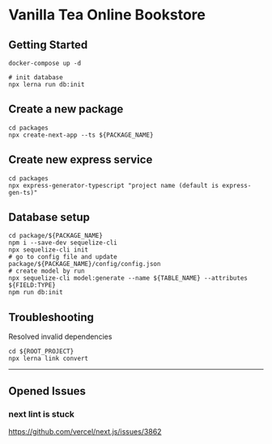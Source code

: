 # Vanilla Tea Online Bookstore

## Getting Started

```shell
docker-compose up -d

# init database
npx lerna run db:init
```

## Create a new package

```shell
cd packages
npx create-next-app --ts ${PACKAGE_NAME}
```

## Create new express service

```shell
cd packages
npx express-generator-typescript "project name (default is express-gen-ts)"
```

## Database setup

```shell
cd package/${PACKAGE_NAME}
npm i --save-dev sequelize-cli
npx sequelize-cli init
# go to config file and update package/${PACKAGE_NAME}/config/config.json
# create model by run
npx sequelize-cli model:generate --name ${TABLE_NAME} --attributes ${FIELD:TYPE}
npm run db:init
```

## Troubleshooting

Resolved invalid dependencies

```shell
cd ${ROOT_PROJECT}
npx lerna link convert
```

---

## Opened Issues

### next lint is stuck

https://github.com/vercel/next.js/issues/3862
